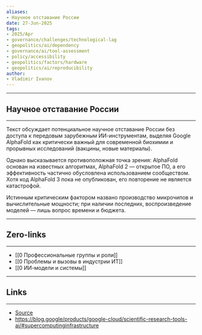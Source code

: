 ```yaml
---
aliases: 
- Научное отставание России 
date: 27-Jun-2025
tags:
- 2025/Apr
- governance/challenges/technological-lag
- geopolitics/ai/dependency
- governance/ai/tool-assessment
- policy/accessibility
- geopolitics/factors/hardware
- geopolitics/ai/reproducibility
author:
- Vladimir Ivanov
---
```

-----
##  Научное отставание России 
-----
Текст обсуждает потенциальное научное отставание России без доступа к передовым зарубежным ИИ-инструментам, выделяя Google AlphaFold как критически важный для современной биохимии и прорывных исследований (вакцины, новые материалы). 

Однако высказывается противоположная точка зрения: AlphaFold основан на известных алгоритмах, AlphaFold 2 — открытое ПО, а его эффективность частично обусловлена использованием сообществом. Хотя код AlphaFold 3 пока не опубликован, его повторение не является катастрофой. 

Истинным критическим фактором названо производство микрочипов и вычислительные мощности; при наличии последних, воспроизведение моделей — лишь вопрос времени и бюджета.

---
## Zero-links
---
- [[0 Профессиональные группы и роли]]
- [[0 Проблемы и вызовы в индустрии ИТ]]
- [[0 ИИ-модели и системы]]

---
## Links
---
- [Source](https://t.me/turboproject/1582)
- https://blog.google/products/google-cloud/scientific-research-tools-ai/#supercomputinginfrastructure